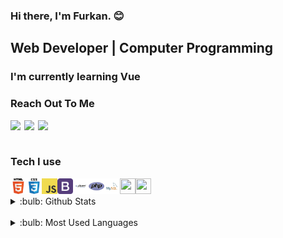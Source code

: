 ### Hi there, I'm Furkan. :blush:

## Web Developer | Computer Programming

### I'm currently learning Vue

### Reach Out To Me

[<img width="22" src="https://unpkg.com/simple-icons@v7/icons/twitter.svg" align="left" />][twitter]
[<img width="22" src="https://unpkg.com/simple-icons@v7/icons/linkedin.svg" align="left" />][linkedin]
[<img width="22" src="https://unpkg.com/simple-icons@v7/icons/instagram.svg" align="left" />][instagram]

<br />
<br />

### Tech I use

<img src="https://raw.githubusercontent.com/github/explore/80688e429a7d4ef2fca1e82350fe8e3517d3494d/topics/html/html.png" width="25" height="25" align="left">
<img src="https://raw.githubusercontent.com/github/explore/80688e429a7d4ef2fca1e82350fe8e3517d3494d/topics/css/css.png" width="25" height="25" align="left">
<img src="https://raw.githubusercontent.com/github/explore/80688e429a7d4ef2fca1e82350fe8e3517d3494d/topics/javascript/javascript.png" width="25" height="25" align="left">
<img src="https://raw.githubusercontent.com/github/explore/80688e429a7d4ef2fca1e82350fe8e3517d3494d/topics/bootstrap/bootstrap.png" width="25" height="25" align="left">
<img src="https://raw.githubusercontent.com/github/explore/80688e429a7d4ef2fca1e82350fe8e3517d3494d/topics/jquery/jquery.png" width="25" height="25" align="left">
<img src="https://raw.githubusercontent.com/github/explore/80688e429a7d4ef2fca1e82350fe8e3517d3494d/topics/php/php.png" width="25" height="25" align="left">
<img src="https://raw.githubusercontent.com/github/explore/80688e429a7d4ef2fca1e82350fe8e3517d3494d/topics/mysql/mysql.png" width="25" height="25" align="left">
<img src="https://upload.wikimedia.org/wikipedia/commons/thumb/d/d5/Tailwind_CSS_Logo.svg/1024px-Tailwind_CSS_Logo.svg.png" width="25" height="25" align="left">
<img src="https://hcuren.files.wordpress.com/2018/11/ci.png" width="25" height="25">


<br />

<details>
<summary>:bulb: Github Stats</summary>
<img src="https://github-readme-stats.vercel.app/api?username=furkanceker&theme=radical">
</details>

<br />

<details>
<summary>:bulb: Most Used Languages</summary>
<img src="https://github-readme-stats.vercel.app/api/top-langs/?username=furkanceker&layout=compact">
</details>

[twitter]: https://twitter.com/heyfurken
[instagram]: https://www.instagram.com/heyfurken/
[linkedin]: https://www.linkedin.com/in/furkanceker/
